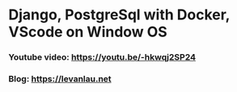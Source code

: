 # Django, PostgreSql with Docker, VScode on Window OS

### Youtube video: https://youtu.be/-hkwqj2SP24
### Blog: https://levanlau.net
